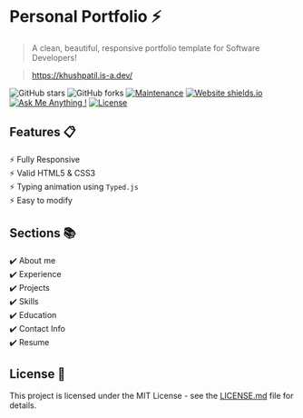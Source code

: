 # Personal Portfolio ⚡️ 
> A clean, beautiful, responsive portfolio template for Software Developers!

> https://khushpatil.is-a.dev/

![GitHub stars](https://img.shields.io/github/stars/AssassinK786/Assassink786.github.io) 
![GitHub forks](https://img.shields.io/github/forks/varadbhogayata/varadbhogayata.github.io)
[![Maintenance](https://img.shields.io/badge/maintained-yes-green.svg)](https://github.com/AssassinK786/Assassink786.github.io/commits/master)
[![Website shields.io](https://img.shields.io/badge/website-up-yellow)](http://Assassink786.github.io/)
[![Ask Me Anything !](https://img.shields.io/badge/ask%20me-linkedin-1abc9c.svg)](https://www.linkedin.com/in/khush-patil/)
[![License](http://img.shields.io/:license-mit-blue.svg?style=flat-square)](http://badges.mit-license.org)

## Features 📋
⚡️ Fully Responsive\
⚡️ Valid HTML5 & CSS3\
⚡️ Typing animation using `Typed.js`\
⚡️ Easy to modify

## Sections 📚
✔️ About me\
✔️ Experience\
✔️ Projects \
✔️ Skills \
✔️ Education\
✔️ Contact Info\
✔️ Resume

## License 📄
This project is licensed under the MIT License - see the [LICENSE.md](./LICENSE) file for details.
